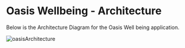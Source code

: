 # Oasis Wellbeing - Architecture

Below is the Architecture Diagram for the Oasis Well being application.

![oasisArchitecture](https://github.com/BU-Spark/se-oasis/assets/32225310/3edef46f-c09d-4d45-8bfc-1518af8d2f10)
